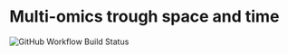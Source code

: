 # Multi-omics trough space and time

![GitHub Workflow Build Status](https://github.com/gjhuizing/space-time/workflows/Continuous%20testing/badge.svg)